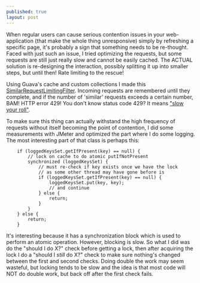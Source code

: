 ```yaml
---
published: true
layout: post
---
```



When regular users can cause serious contention issues in your web-application (that make the whole thing unresponsive) simply by refreshing a specific page, it's probably a sign that something needs to be re-thought. Faced with just such an issue, I tried optimizing the requests, but some requests are still just really slow and cannot be easily cached. The ACTUAL solution is re-designing the interaction, possibly splitting it up into smaller steps, but until then! Rate limiting to the rescue!

Using Guava's cache and custom collections I made this [SimilarRequestLimitingFilter](https://gist.github.com/arienkock/3fc5e06db51f5b1eb04a). Incoming requests are remembered until they complete, and if the number of 'similar' requests exceeds a certain number, BAM! HTTP error 429! You don't know status code 429? It means ["slow your roll"](http://httpstatusdogs.com/429-too-many-requests).

To make sure this thing can actually withstand the high frequency of requests without itself becoming the point of contention, I did some measurements with JMeter and optimized the part where I do some logging. The most interesting part of that class is perhaps this:

		if (loggedKeysSet.getIfPresent(key) == null) {
			// lock on cache to do atomic putIfNotPresent
			synchronized (loggedKeysSet) {
				// must re-check if key exists once we have the lock
				// as some other thread may have gone before is 
				if (loggedKeysSet.getIfPresent(key) == null) {
					loggedKeysSet.put(key, key);
					// and continue
				} else {
					return;
				}
			}
		} else {
			return;
		}

It's interesting because it has a synchronization block which is used to perform an atomic operation. However, blocking is slow. So what I did was do the "should I do X?" check before getting a lock, then after acquiring the lock I do a "should I _still_ do X?" check to make sure nothing's changed between the first and second checks. Doing double the work may seem wasteful, but locking tends to be slow and the idea is that most code will NOT do double work, but back off after the first check fails.
